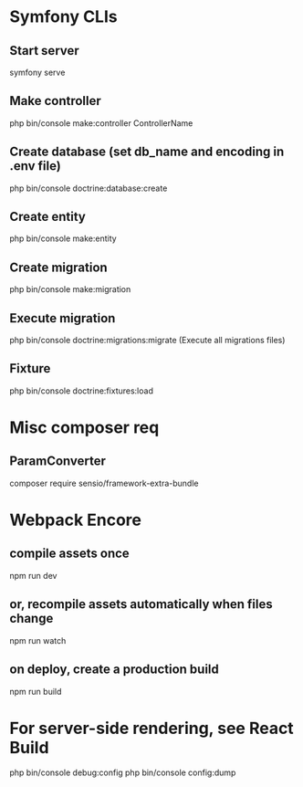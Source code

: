 # Symfony CLIs

## Start server
symfony serve

## Make controller
php bin/console make:controller ControllerName

## Create database (set db_name and encoding in .env file)
php bin/console doctrine:database:create

## Create entity
php bin/console make:entity

## Create migration
php bin/console make:migration
## Execute migration
php bin/console doctrine:migrations:migrate (Execute all migrations files)

## Fixture
php bin/console doctrine:fixtures:load



# Misc composer req

## ParamConverter
composer require sensio/framework-extra-bundle



# Webpack Encore 

## compile assets once
npm run dev

## or, recompile assets automatically when files change
npm run watch

## on deploy, create a production build
npm run build


# For server-side rendering, see React Build

php bin/console debug:config
php bin/console config:dump <name>
